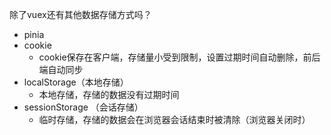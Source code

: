 除了vuex还有其他数据存储方式吗？
- pinia
- cookie
    - cookie保存在客户端，存储量小受到限制，设置过期时间自动删除，前后端自动同步
- localStorage（本地存储）
    - 本地存储，存储的数据没有过期时间
- sessionStorage （会话存储）
    - 临时存储，存储的数据会在浏览器会话结束时被清除（浏览器关闭时）
